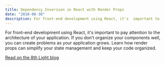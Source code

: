 ```yaml
---
title: Dependency Inversion in React with Render Props
date: "2018-08-30"
description: For front-end development using React, it's  important to pay attention to the architecture of your application. If you don’t organize your components well, you can create problems as your application grows. Learn how render props can simplify your state management and keep your code organized.
---
```


For front-end development using React, it's important to pay attention to the architecture of your application. If you don’t organize your components well, you can create problems as your application grows. Learn how render props can simplify your state management and keep your code organized.

[Read on the 8th Light blog](https://8thlight.com/blog/becca-nelson/2018/08/30/dependency-inversion-in-react-with-render-props.html)
